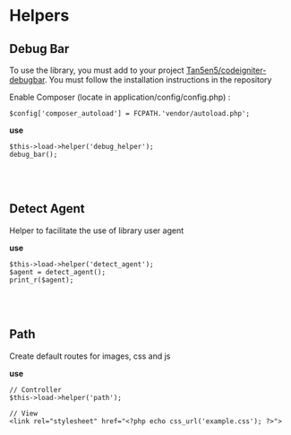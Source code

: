 # Helpers

## Debug Bar ##

To use the library, you must add to your project [Tan5en5/codeigniter-debugbar](https://github.com/Tan5en5/codeigniter-debugbar). You must follow the installation instructions in the repository

Enable Composer (locate in application/config/config.php) :

    $config['composer_autoload'] = FCPATH.'vendor/autoload.php';

**use**

    $this->load->helper('debug_helper');
    debug_bar();

<br><br>

## Detect Agent ##

Helper to facilitate the use of library user agent

**use**

    $this->load->helper('detect_agent');
    $agent = detect_agent();
    print_r($agent);

<br><br>

## Path ##

Create default routes for images, css and js

**use**

    // Controller
    $this->load->helper('path');

    // View
    <link rel="stylesheet" href="<?php echo css_url('example.css'); ?>">

<br><br>
